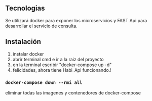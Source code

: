 ## Tecnologias
Se utilizará docker para exponer los microservicios y FAST Api para desarrollar el servicio de consulta.

## Instalación
1. instalar docker
2. abrir terminal cmd e ir a la raiz del proyecto
3. en la terminal escribir "docker-compose up -d"
4. felicidades, ahora tiene Habi_Api funcionando.!

### `docker-compose down --rmi all`
eliminar todas las imagenes y contenedores de docker-compose